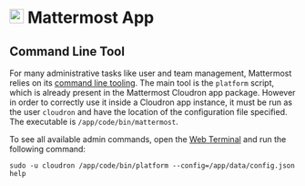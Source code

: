 # <img src="/img/mattermost-logo.png" width="25px"> Mattermost App

## Command Line Tool

For many administrative tasks like user and team management, Mattermost relies on its [command line tooling](https://docs.mattermost.com/administration/command-line-tools.html).
The main tool is the `platform` script, which is already present in the Mattermost Cloudron app package. However in order to correctly use it inside a Cloudron app instance, it must be run as the user `cloudron` and have the location of the configuration file specified. The executable is `/app/code/bin/mattermost`.

To see all available admin commands, open the [Web Terminal](/documentation/apps/#web-terminal) and run the following command:
```
sudo -u cloudron /app/code/bin/platform --config=/app/data/config.json help
```
